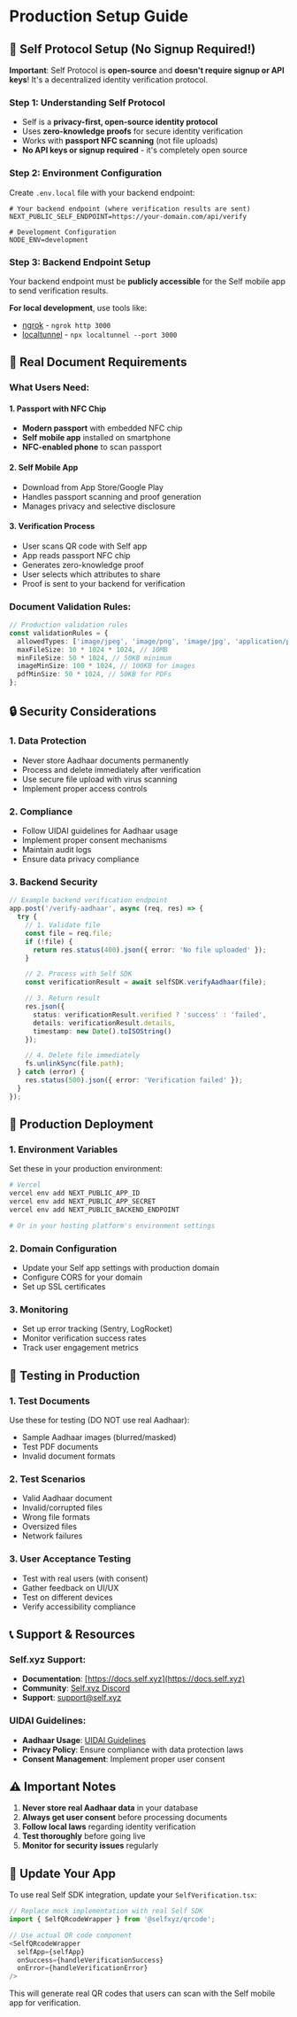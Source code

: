 # Production Setup Guide

## 🔑 Self Protocol Setup (No Signup Required!)

**Important**: Self Protocol is **open-source** and **doesn't require signup or API keys**! It's a decentralized identity verification protocol.

### Step 1: Understanding Self Protocol
- Self is a **privacy-first, open-source identity protocol**
- Uses **zero-knowledge proofs** for secure identity verification
- Works with **passport NFC scanning** (not file uploads)
- **No API keys or signup required** - it's completely open source

### Step 2: Environment Configuration
Create `.env.local` file with your backend endpoint:
```env
# Your backend endpoint (where verification results are sent)
NEXT_PUBLIC_SELF_ENDPOINT=https://your-domain.com/api/verify

# Development Configuration
NODE_ENV=development
```

### Step 3: Backend Endpoint Setup
Your backend endpoint must be **publicly accessible** for the Self mobile app to send verification results.

**For local development**, use tools like:
- [ngrok](https://ngrok.com/) - `ngrok http 3000`
- [localtunnel](https://localtunnel.github.io/www/) - `npx localtunnel --port 3000`

## 📄 Real Document Requirements

### What Users Need:

#### 1. **Passport with NFC Chip**
- **Modern passport** with embedded NFC chip
- **Self mobile app** installed on smartphone
- **NFC-enabled phone** to scan passport

#### 2. **Self Mobile App**
- Download from App Store/Google Play
- Handles passport scanning and proof generation
- Manages privacy and selective disclosure

#### 3. **Verification Process**
- User scans QR code with Self app
- App reads passport NFC chip
- Generates zero-knowledge proof
- User selects which attributes to share
- Proof is sent to your backend for verification

### Document Validation Rules:

```typescript
// Production validation rules
const validationRules = {
  allowedTypes: ['image/jpeg', 'image/png', 'image/jpg', 'application/pdf'],
  maxFileSize: 10 * 1024 * 1024, // 10MB
  minFileSize: 50 * 1024, // 50KB minimum
  imageMinSize: 100 * 1024, // 100KB for images
  pdfMinSize: 50 * 1024, // 50KB for PDFs
};
```

## 🔒 Security Considerations

### 1. **Data Protection**
- Never store Aadhaar documents permanently
- Process and delete immediately after verification
- Use secure file upload with virus scanning
- Implement proper access controls

### 2. **Compliance**
- Follow UIDAI guidelines for Aadhaar usage
- Implement proper consent mechanisms
- Maintain audit logs
- Ensure data privacy compliance

### 3. **Backend Security**
```typescript
// Example backend verification endpoint
app.post('/verify-aadhaar', async (req, res) => {
  try {
    // 1. Validate file
    const file = req.file;
    if (!file) {
      return res.status(400).json({ error: 'No file uploaded' });
    }

    // 2. Process with Self SDK
    const verificationResult = await selfSDK.verifyAadhaar(file);

    // 3. Return result
    res.json({
      status: verificationResult.verified ? 'success' : 'failed',
      details: verificationResult.details,
      timestamp: new Date().toISOString()
    });

    // 4. Delete file immediately
    fs.unlinkSync(file.path);
  } catch (error) {
    res.status(500).json({ error: 'Verification failed' });
  }
});
```

## 🚀 Production Deployment

### 1. **Environment Variables**
Set these in your production environment:
```bash
# Vercel
vercel env add NEXT_PUBLIC_APP_ID
vercel env add NEXT_PUBLIC_APP_SECRET
vercel env add NEXT_PUBLIC_BACKEND_ENDPOINT

# Or in your hosting platform's environment settings
```

### 2. **Domain Configuration**
- Update your Self app settings with production domain
- Configure CORS for your domain
- Set up SSL certificates

### 3. **Monitoring**
- Set up error tracking (Sentry, LogRocket)
- Monitor verification success rates
- Track user engagement metrics

## 🧪 Testing in Production

### 1. **Test Documents**
Use these for testing (DO NOT use real Aadhaar):
- Sample Aadhaar images (blurred/masked)
- Test PDF documents
- Invalid document formats

### 2. **Test Scenarios**
- Valid Aadhaar document
- Invalid/corrupted files
- Wrong file formats
- Oversized files
- Network failures

### 3. **User Acceptance Testing**
- Test with real users (with consent)
- Gather feedback on UI/UX
- Test on different devices
- Verify accessibility compliance

## 📞 Support & Resources

### Self.xyz Support:
- **Documentation**: [https://docs.self.xyz](https://docs.self.xyz)
- **Community**: [Self.xyz Discord](https://discord.gg/self)
- **Support**: support@self.xyz

### UIDAI Guidelines:
- **Aadhaar Usage**: [UIDAI Guidelines](https://uidai.gov.in/)
- **Privacy Policy**: Ensure compliance with data protection laws
- **Consent Management**: Implement proper user consent

## ⚠️ Important Notes

1. **Never store real Aadhaar data** in your database
2. **Always get user consent** before processing documents
3. **Follow local laws** regarding identity verification
4. **Test thoroughly** before going live
5. **Monitor for security issues** regularly

## 🔄 Update Your App

To use real Self SDK integration, update your `SelfVerification.tsx`:

```typescript
// Replace mock implementation with real Self SDK
import { SelfQRcodeWrapper } from '@selfxyz/qrcode';

// Use actual QR code component
<SelfQRcodeWrapper
  selfApp={selfApp}
  onSuccess={handleVerificationSuccess}
  onError={handleVerificationError}
/>
```

This will generate real QR codes that users can scan with the Self mobile app for verification.
